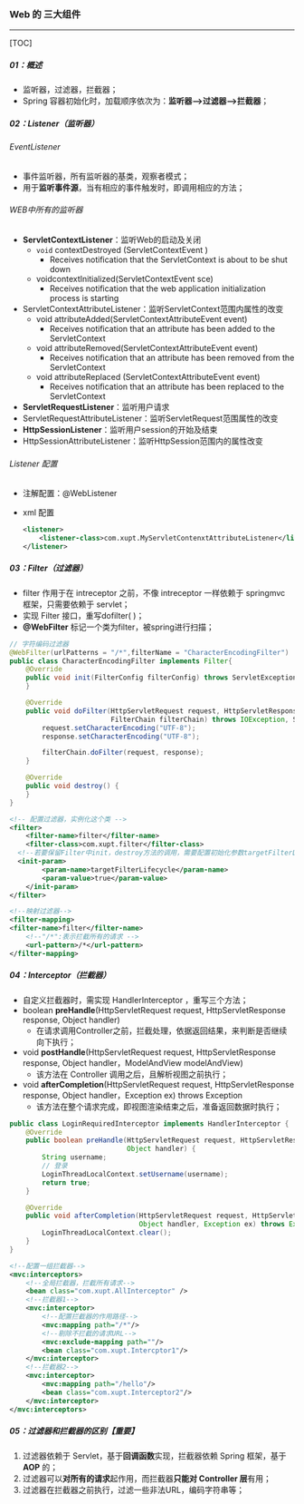 ### Web 的 三大组件

------

[TOC]

##### 01：概述

- 监听器，过滤器，拦截器；
- Spring 容器初始化时，加载顺序依次为：**监听器—>过滤器—>拦截器**；

##### 02：Listener（监听器）

###### EventListener

- 事件监听器，所有监听器的基类，观察者模式；
- 用于**监听事件源**，当有相应的事件触发时，即调用相应的方法；

###### WEB中所有的监听器

- **ServletContextListener**：监听Web的启动及关闭
  - `void`  contextDestroyed (ServletContextEvent )
    - Receives notification that the ServletContext is about to be shut down
  - voidcontextInitialized(ServletContextEvent sce)
    - Receives notification that the web application initialization process is starting
- ServletContextAttributeListener：监听ServletContext范围内属性的改变
  - void   attributeAdded(ServletContextAttributeEvent event)
    - Receives notification that an attribute has been added to the ServletContext
  - void   attributeRemoved(ServletContextAttributeEvent event)
    - Receives notification that an attribute has been removed from the ServletContext
  - void   attributeReplaced (ServletContextAttributeEvent event)
    - Receives notification that an attribute has been replaced to the ServletContext 
- **ServletRequestListener**：监听用户请求
- ServletRequestAttributeListener：监听ServletRequest范围属性的改变
- **HttpSessionListener**：监听用户session的开始及结束
- HttpSessionAttributeListener：监听HttpSession范围内的属性改变

###### Listener 配置

- 注解配置：@WebListener

- xml 配置

  ```xml
  <listener>
      <listener-class>com.xupt.MyServletContenxtAttributeListener</listener-class>
  </listener>
  ```

##### 03：Filter（过滤器）

- filter 作用于在 intreceptor 之前，不像 intreceptor 一样依赖于 springmvc 框架，只需要依赖于 servlet；
- 实现 Filter 接口，重写dofilter( )；
- **@WebFilter** 标记一个类为filter，被spring进行扫描；

```java
// 字符编码过滤器
@WebFilter(urlPatterns = "/*",filterName = "CharacterEncodingFilter")
public class CharacterEncodingFilter implements Filter{ 
    @Override
    public void init(FilterConfig filterConfig) throws ServletException {
    }

    @Override
    public void doFilter(HttpServletRequest request, HttpServletResponse response,
                         FilterChain filterChain) throws IOException, ServletException {
        request.setCharacterEncoding("UTF-8");
        response.setCharacterEncoding("UTF-8");

        filterChain.doFilter(request, response);
    }

    @Override
    public void destroy() {
    }
}
```

```xml
<!-- 配置过滤器，实例化这个类 -->
<filter>
	<filter-name>filter</filter-name>
	<filter-class>com.xupt.filter</filter-class>
  <!--若要保留Filter中init，destroy方法的调用，需要配置初始化参数targetFilterLifecycle为true，该参数默认为false-->
  <init-param>
		<param-name>targetFilterLifecycle</param-name>
		<param-value>true</param-value>
	</init-param>
</filter>

<!--映射过滤器-->
<filter-mapping>
<filter-name>filter</filter-name>
	<!--"/*":表示拦截所有的请求 -->
	<url-pattern>/*</url-pattern>
</filter-mapping>
```

##### 04：Interceptor（拦截器）

- 自定义拦截器时，需实现 HandlerInterceptor ，重写三个方法；
- boolean **preHandle**(HttpServletRequest request, HttpServletResponse response, Object handler)
  - 在请求调用Controller之前，拦截处理，依据返回结果，来判断是否继续向下执行；
- void **postHandle**(HttpServletRequest request, HttpServletResponse response, Object handler，ModelAndView modelAndView)
  - 该方法在 Controller 调用之后，且解析视图之前执行；
- void **afterCompletion**(HttpServletRequest request, HttpServletResponse response, Object handler，Exception ex)  throws Exception
  - 该方法在整个请求完成，即视图渲染结束之后，准备返回数据时执行；

```java
public class LoginRequiredInterceptor implements HandlerInterceptor {
    @Override
    public boolean preHandle(HttpServletRequest request, HttpServletResponse response,
                             Object handler) {
        String username;
        // 登录
        LoginThreadLocalContext.setUsername(username);
        return true;
    }

    @Override
    public void afterCompletion(HttpServletRequest request, HttpServletResponse response,
                                Object handler, Exception ex) throws Exception {
        LoginThreadLocalContext.clear();
    }
}
```

```xml
<!--配置一组拦截器-->
<mvc:interceptors>
    <!--全局拦截器，拦截所有请求-->
    <bean class="com.xupt.AllInterceptor" />
    <!--拦截器1-->
    <mvc:interceptor>
        <!--配置拦截器的作用路径-->
        <mvc:mapping path="/*"/>
        <!--剔除不拦截的请求URL-->
        <mvc:exclude-mapping path=""/>
        <bean class="com.xupt.Intercptor1"/>
    </mvc:interceptor>
    <!--拦截器2-->
    <mvc:interceptor>
        <mvc:mapping path="/hello"/>
        <bean class="com.xupt.Interceptor2"/>
    </mvc:interceptor>
</mvc:interceptors>
```

##### 05：过滤器和拦截器的区别【重要】

1. 过滤器依赖于 Servlet，基于**回调函数**实现，拦截器依赖 Spring 框架，基于 **AOP** 的；
2. 过滤器可以**对所有的请求**起作用，而拦截器**只能对 Controller 层**有用；
3. 过滤器在拦截器之前执行，过滤一些非法URL，编码字符串等；
